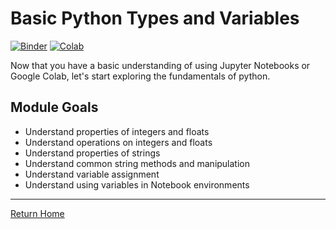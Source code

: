 # Basic Python Types and Variables

[![Binder](https://mybinder.org/badge_logo.svg)](https://mybinder.org/v2/gh/anthony-agbay/python-resource-guide/master?filepath=notebooks%2Fbasic-types-variables.ipynb) [![Colab](https://3.bp.blogspot.com/-apoBeWFycKQ/XhKB8fEprwI/AAAAAAAACM4/Sl76yzNSNYwlShIBrheDAum8L9qRtWNdgCLcBGAsYHQ/s1600/colab.png)](https://drive.google.com/open?id=1O0OlqC4XRJTVEredYxyfWg6IRpAxkMR5)

Now that you have a basic understanding of using Jupyter Notebooks or Google Colab, let's start exploring the fundamentals of python.

## Module Goals
- Understand properties of integers and floats
- Understand operations on integers and floats
- Understand properties of strings
- Understand common string methods and manipulation
- Understand variable assignment
- Understand using variables in Notebook environments

---
[Return Home](https://anthony-agbay.github.io/python-resource-guide)
